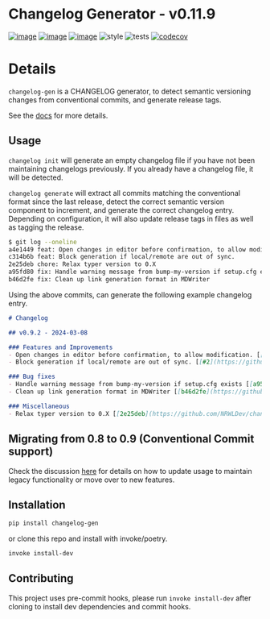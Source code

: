 # Changelog Generator - v0.11.9
[![image](https://img.shields.io/pypi/v/changelog_gen.svg)](https://pypi.org/project/changelog_gen/)
[![image](https://img.shields.io/pypi/l/changelog_gen.svg)](https://pypi.org/project/changelog_gen/)
[![image](https://img.shields.io/pypi/pyversions/changelog_gen.svg)](https://pypi.org/project/changelog_gen/)
![style](https://github.com/NRWLDev/changelog-gen/actions/workflows/style.yml/badge.svg)
![tests](https://github.com/NRWLDev/changelog-gen/actions/workflows/tests.yml/badge.svg)
[![codecov](https://codecov.io/gh/NRWLDev/changelog-gen/branch/main/graph/badge.svg)](https://codecov.io/gh/NRWLDev/changelog-gen)

# Details

`changelog-gen` is a CHANGELOG generator, to detect semantic versioning changes
from conventional commits, and generate release tags.

See the [docs](https://nrwldev.github.io/changelog-gen) for more details.

## Usage

`changelog init` will generate an empty changelog file if you have not been
maintaining changelogs previously. If you already have a changelog file, it
will be detected.

`changelog generate` will extract all commits matching the conventional format
since the last release, detect the correct semantic version component to
increment, and generate the correct changelog entry. Depending on
configuration, it will also update release tags in files as well as tagging the
release.

```bash
$ git log --oneline
a4e1449 feat: Open changes in editor before confirmation, to allow modification.
c314b6b feat: Block generation if local/remote are out of sync.
2e25deb chore: Relax typer version to 0.X
a95fd80 fix: Handle warning message from bump-my-version if setup.cfg exists
b46d2fe fix: Clean up link generation format in MDWriter
```

Using the above commits, can generate the following example changelog entry.

```md
# Changelog

## v0.9.2 - 2024-03-08

### Features and Improvements
- Open changes in editor before confirmation, to allow modification. [[#1](https://github.com/NRWLDev/changelog-gen/issues/1)] [[a4e1449](https://github.com/NRWLDev/changelog-gen/commit/a4e1449bf44f370c671cc679d4bf9cfd75e68cbf)]
- Block generation if local/remote are out of sync. [[#2](https://github.com/NRWLDev/changelog-gen/issues/2)] [[c314b6b](https://github.com/NRWLDev/changelog-gen/commit/c314b6b8a32f4ce5c05869f0accd24bb4e6097f2)]

### Bug fixes
- Handle warning message from bump-my-version if setup.cfg exists [[a95fd80](https://github.com/NRWLDev/changelog-gen/commit/a95fd80d939985ab4b51a864676dda234e345d47)]
- Clean up link generation format in MDWriter [[b46d2fe](https://github.com/NRWLDev/changelog-gen/commit/b46d2fe6fba5a170f25dffbf8697868d14a4e73e)]

### Miscellaneous
- Relax typer version to 0.X [[2e25deb](https://github.com/NRWLDev/changelog-gen/commit/2e25deb902710343a0f85f40323762752eef4a45)]
```

## Migrating from 0.8 to 0.9 (Conventional Commit support)
Check the discussion
[here](https://github.com/EdgyEdgemond/changelog-gen/discussions/98) for
details on how to update usage to maintain legacy functionality or move over to
new features.

## Installation

```bash
pip install changelog-gen
```

or clone this repo and install with invoke/poetry.

```bash
invoke install-dev
```

## Contributing

This project uses pre-commit hooks, please run `invoke install-dev` after
cloning to install dev dependencies and commit hooks.
